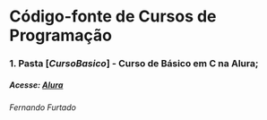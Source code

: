 # Código-fonte de Cursos de Programação

### 1. Pasta [*CursoBasico*] - Curso de Básico em C na Alura;

##### Acesse: [Alura](https://www.alura.com.br)
###### Fernando Furtado
